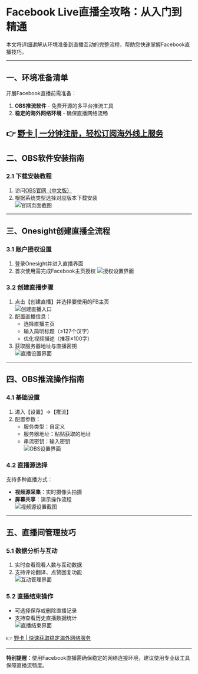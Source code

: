 # Facebook Live直播全攻略：从入门到精通

本文将详细讲解从环境准备到直播互动的完整流程，帮助您快速掌握Facebook直播技巧。

---

## 一、环境准备清单
开展Facebook直播前需准备：
1. **OBS推流软件** - 免费开源的多平台推流工具
2. **稳定的海外网络环境** - 确保直播网络流畅

👉 [野卡 | 一分钟注册，轻松订阅海外线上服务](https://bbtdd.com/yeka)  
---

## 二、OBS软件安装指南
### 2.1 下载安装教程
1. 访问[OBS官网（中文版）](https://obsproject.com/zh-cn)
2. 根据系统类型选择对应版本下载安装  
![官网页面截图](https://bbtdd.com/wp-content/uploads/img/241385322.webp)

---

## 三、Onesight创建直播全流程
### 3.1 账户授权设置
1. 登录Onesight并进入直播界面
2. 首次使用需完成Facebook主页授权
![授权设置界面](https://bbtdd.com/wp-content/uploads/img/38265214.webp)

### 3.2 创建直播步骤
1. 点击【创建直播】并选择要使用的FB主页  
![创建直播入口](https://bbtdd.com/wp-content/uploads/img/15750941167.webp)
2. 配置直播信息：
   - 选择直播主页
   - 输入简明标题（≤127个汉字）
   - 优化视频描述（推荐≤100字）
3. 获取服务器地址与直播密钥  
![直播设置界面](https://bbtdd.com/wp-content/uploads/img/587751897338332.webp)

---

## 四、OBS推流操作指南
### 4.1 基础设置
1. 进入【设置】→【推流】
2. 配置参数：
   - 服务类型：自定义
   - 服务器地址：粘贴获取的地址
   - 串流密钥：输入密钥  
![OBS设置界面](https://bbtdd.com/wp-content/uploads/img/8391082841899860.webp)

### 4.2 直播源选择
支持多种直播方式：
- **视频源采集**：实时摄像头拍摄
- **屏幕共享**：演示操作流程  
![视频源设置截图](https://bbtdd.com/wp-content/uploads/img/7897848218.webp)

---

## 五、直播间管理技巧
### 5.1 数据分析与互动
1. 实时查看观看人数与互动数据
2. 支持评论翻译、点赞回复功能  
![互动管理界面](https://bbtdd.com/wp-content/uploads/img/8955532995710521.webp)

### 5.2 直播结束操作
- 可选择保存或删除直播记录
- 支持查看历史直播数据统计  
![直播结束界面](https://bbtdd.com/wp-content/uploads/img/62337671.webp)

👉 [野卡 | 快速获取稳定海外网络服务](https://bbtdd.com/yeka)  

---

**特别提醒**：使用Facebook直播需确保稳定的网络连接环境，建议使用专业级工具保障直播流畅度。